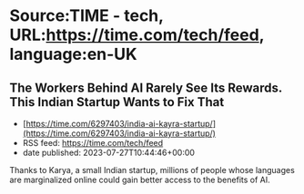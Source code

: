 # Source:TIME - tech, URL:https://time.com/tech/feed, language:en-UK

## The Workers Behind AI Rarely See Its Rewards. This Indian Startup Wants to Fix That
 - [https://time.com/6297403/india-ai-kayra-startup/](https://time.com/6297403/india-ai-kayra-startup/)
 - RSS feed: https://time.com/tech/feed
 - date published: 2023-07-27T10:44:46+00:00

Thanks to Karya, a small Indian startup, millions of people whose languages are marginalized online could gain better access to the benefits of AI.

